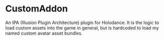 # CustomAddon
An IPA (Illusion Plugin Architecture) plugin for Holodance. It is the logic to load custom assets into the game in general, but is hardcoded to load my named custom avatar asset bundles.

